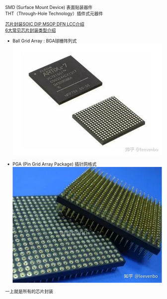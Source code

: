 
SMD (Surface Mount Device) 表面贴装器件  
THT（Through-Hole Technology）插件式元器件  

[芯片封装SOIC DIP MSOP DFN LCC介绍](https://blog.csdn.net/Clara_D/article/details/120969354)     
[6大常见芯片封装类型介绍](https://zhuanlan.zhihu.com/p/562667031)  

- Ball Grid Array : BGA球栅阵列式  
![BGA球栅阵列式  ](assets/Pasted%20image%2020231201130355.png)  

- PGA (Pin Grid Array Package) 插针网格式  
![插针网格式](assets/Pasted%20image%2020231201130508.png)  

一上就是所有的芯片封装